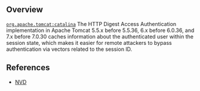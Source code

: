 ## Overview
[`org.apache.tomcat:catalina`](http://search.maven.org/#search%7Cga%7C1%7Ca%3A%22catalina%22)
The HTTP Digest Access Authentication implementation in Apache Tomcat 5.5.x before 5.5.36, 6.x before 6.0.36, and 7.x before 7.0.30 caches information about the authenticated user within the session state, which makes it easier for remote attackers to bypass authentication via vectors related to the session ID.

## References
- [NVD](https://web.nvd.nist.gov/view/vuln/detail?vulnId=CVE-2012-5886)